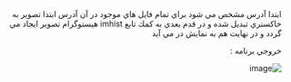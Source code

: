 <div dir = "rtl">
  ابتدا آدرس مشخص مي شود
  براي تمام فايل هاي موجود در آن آدرس ابتدا تصوير به خاكستري تبديل شده و در قدم بعدي به كمك تابع imhist هيستوگرام تصوير ايجاد مي گردد و در نهايت هم به نمايش در مي آيد
  
  خروجي برنامه :
  
  ![image](https://user-images.githubusercontent.com/80279784/113323460-37901b80-932b-11eb-9504-9eeeab8fef84.png)

</div>
